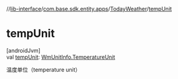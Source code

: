 //[lib-interface](../../../index.md)/[com.base.sdk.entity.apps](../index.md)/[TodayWeather](index.md)/[tempUnit](temp-unit.md)

# tempUnit

[androidJvm]\
val [tempUnit](temp-unit.md): [WmUnitInfo.TemperatureUnit](../../com.base.sdk.entity.settings/-wm-unit-info/-temperature-unit/index.md)

温度单位（temperature unit）
